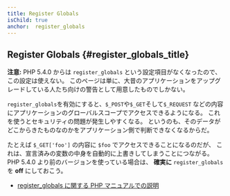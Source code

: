 ```yaml
---
title: Register Globals
isChild: true
anchor:  register_globals
---
```


## Register Globals {#register_globals_title}

**注意:**
PHP 5.4.0 からは `register_globals`
という設定項目がなくなったので、この設定は使えない。
このページは単に、大昔のアプリケーションをアップグレードしている人たち向けの警告として用意したものでしかない。

`register_globals`を有効にすると、`$_POST`や`$_GET`そして`$_REQUEST`
などの内容にアプリケーションのグローバルスコープでアクセスできるようになる。
これを使うとセキュリティの問題が発生しやすくなる。
というのも、そのデータがどこからきたものなのかをアプリケーション側で判断できなくなるからだ。

たとえば `$_GET['foo']` の内容に `$foo` でアクセスできることになるのだが、
これは、宣言済みの変数の中身を自動的に上書きしてしまうことにつながる。
PHP 5.4.0 より前のバージョンを使っている場合は、
__確実に__ `register_globals` を __off__ にしておこう。

* [register_globals に関する PHP マニュアルでの説明](https://secure.php.net/security.globals)
